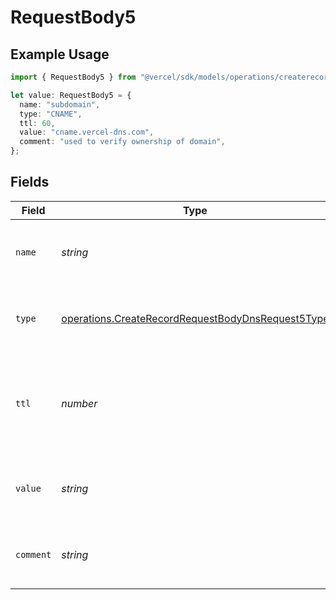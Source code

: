 # RequestBody5

## Example Usage

```typescript
import { RequestBody5 } from "@vercel/sdk/models/operations/createrecord.js";

let value: RequestBody5 = {
  name: "subdomain",
  type: "CNAME",
  ttl: 60,
  value: "cname.vercel-dns.com",
  comment: "used to verify ownership of domain",
};
```

## Fields

| Field                                                                                                                  | Type                                                                                                                   | Required                                                                                                               | Description                                                                                                            | Example                                                                                                                |
| ---------------------------------------------------------------------------------------------------------------------- | ---------------------------------------------------------------------------------------------------------------------- | ---------------------------------------------------------------------------------------------------------------------- | ---------------------------------------------------------------------------------------------------------------------- | ---------------------------------------------------------------------------------------------------------------------- |
| `name`                                                                                                                 | *string*                                                                                                               | :heavy_check_mark:                                                                                                     | A subdomain name or an empty string for the root domain.                                                               | subdomain                                                                                                              |
| `type`                                                                                                                 | [operations.CreateRecordRequestBodyDnsRequest5Type](../../models/operations/createrecordrequestbodydnsrequest5type.md) | :heavy_check_mark:                                                                                                     | The type of record, it could be one of the valid DNS records.                                                          |                                                                                                                        |
| `ttl`                                                                                                                  | *number*                                                                                                               | :heavy_minus_sign:                                                                                                     | The TTL value. Must be a number between 60 and 2147483647. Default value is 60.                                        | 60                                                                                                                     |
| `value`                                                                                                                | *string*                                                                                                               | :heavy_minus_sign:                                                                                                     | A CNAME record mapping to another domain name.                                                                         | cname.vercel-dns.com                                                                                                   |
| `comment`                                                                                                              | *string*                                                                                                               | :heavy_minus_sign:                                                                                                     | A comment to add context on what this DNS record is for                                                                | used to verify ownership of domain                                                                                     |